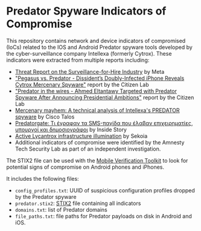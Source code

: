 # Predator Spyware Indicators of Compromise

This repository contains network and device indicators of compromised (IoCs) related to the IOS and Android Predator spyware tools developed by the cyber-surveillance company Intellexa (formerly Cytrox). These indicators were extracted from multiple reports including:

* [Threat Report on the Surveillance-for-Hire Industry](https://about.fb.com/news/2021/12/taking-action-against-surveillance-for-hire/) by Meta
* ["Pegasus vs. Predator - Dissident’s Doubly-Infected iPhone Reveals Cytrox Mercenary Spyware"](https://citizenlab.ca/2021/12/pegasus-vs-predator-dissidents-doubly-infected-iphone-reveals-cytrox-mercenary-spyware/) report by the Citizen Lab
* ["Predator in the wires - Ahmed Eltantawy Targeted with Predator Spyware After Announcing Presidential Ambitions"](https://citizenlab.ca/2023/09/predator-in-the-wires-ahmed-eltantawy-targeted-with-predator-spyware-after-announcing-presidential-ambitions/) report by the Citizen Lab
* [Mercenary mayhem: A technical analysis of Intellexa's PREDATOR spyware](https://blog.talosintelligence.com/mercenary-intellexa-predator/) by Cisco Talos
* [Predatorgate: Τι έγραφαν τα SMS-παγίδα που έλαβαν επιχειρηματίες, υπουργοί και δημοσιογράφοι](https://insidestory.gr/article/predatorgate-ti-egrafan-ta-sms-pagida-poy-elavan-epiheirimaties-ypoyrgoi-kai-dimosiografoi) by Inside Story
* [Active Lycantrox infrastructure illumination](https://blog.sekoia.io/active-lycantrox-infrastructure-illumination/) by Sekoia
* Additional indicators of compromise were identified by the Amnesty Tech Security Lab as part of an independent investigation.

The STIX2 file can be used with the [Mobile Verification Toolkit](https://github.com/mvt-project/mvt) to look for potential signs of compromise on Android phones and iPhones.

It includes the following files:
* `config_profiles.txt`: UUID of suspicious configuration profiles dropped by the Predator spyware
* `predator.stix2`: [STIX2](https://oasis-open.github.io/cti-documentation/stix/intro.html) file containing all indicators
* `domains.txt`: list of Predator domains
* `file_paths.txt`: file paths for Predator payloads on disk in Android and iOS.
